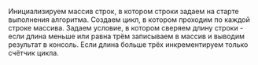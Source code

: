 Инициализируем массив строк, в котором строки задаем на старте выполнения алгоритма.
Создаем цикл, в котором проходим по каждой строке массива.
Задаем условие, в котором сверяем длину строки - если длина меньше или равна трём записываем в массив и выводим результат в консоль. Если длина больше трёх инкрементируем только счётчик цикла.
